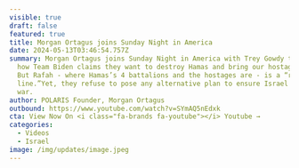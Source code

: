 ```yaml
---
visible: true
draft: false
featured: true
title: Morgan Ortagus joins Sunday Night in America
date: 2024-05-13T03:46:54.757Z
summary: Morgan Ortagus joins Sunday Night in America with Trey Gowdy to discuss
  how Team Biden claims they want to destroy Hamas and bring our hostages home.
  But Rafah - where Hamas’s 4 battalions and the hostages are - is a “red
  line.”Yet, they refuse to pose any alternative plan to ensure Israel wins this
  war.
author: POLARIS Founder, Morgan Ortagus
outbound: https://www.youtube.com/watch?v=SYmAQ5nEdxk
cta: View Now On <i class="fa-brands fa-youtube"></i> Youtube →
categories:
  - Videos
  - Israel
image: /img/updates/image.jpeg
---
```

